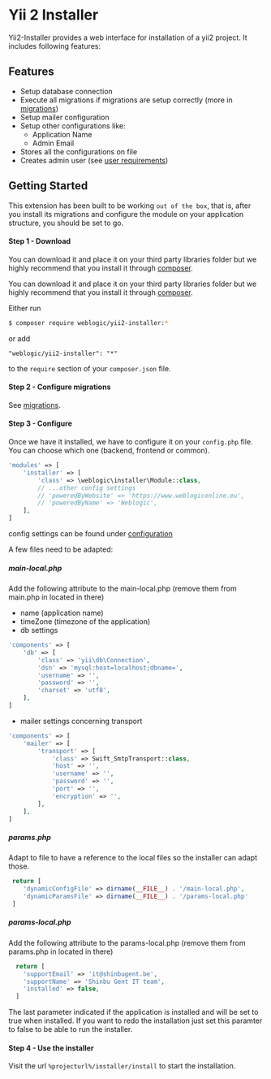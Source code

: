 Yii 2 Installer
===============

Yii2-Installer provides a web interface for installation of a yii2 project. It includes following features:

## Features

- Setup database connection
- Execute all migrations if migrations are setup correctly (more in [migrations](installation/migrations.md))
- Setup mailer configuration
- Setup other configurations like:
    - Application Name
    - Admin Email
- Stores all the configurations on file
- Creates admin user (see [user requirements](installation/user.md))

## Getting Started

This extension has been built to be working `out of the box`, that is, after you install its migrations and configure 
the module on your application structure, you should be set to go. 

#### Step 1 - Download

You can download it and place it on your third party libraries folder but we highly recommend that you install it 
through [composer](http://getcomposer.org/download/).

You can download it and place it on your third party libraries folder but we highly recommend that you install it through [composer](http://getcomposer.org/download/).
 
Either run
```bash
$ composer require weblogic/yii2-installer:*
``` 
or add
```
"weblogic/yii2-installer": "*"
```
 to the `require` section of your `composer.json` file.

#### Step 2 - Configure migrations

See [migrations](installation/migrations.md).

#### Step 3 - Configure

Once we have it installed, we have to configure it on your `config.php` file. You can choose which one (backend, frontend or common).
```php 
'modules' => [
    'installer' => [
        'class' => \weblogic\installer\Module::class,
        // ...other config settings
        // 'poweredByWebsite' => 'https://www.weblogiconline.eu',
        // 'poweredByName' => 'Weblogic',
    ],
]
```

config settings can be found under [configuration](configuration/settings.md)

A few files need to be adapted:

##### main-local.php
Add the following attribute to the main-local.php (remove them from main.php in located in there)
 - name (application name)
 - timeZone (timezone of the application)
 - db settings
 ```php 
 'components' => [
     'db' => [
         'class' => 'yii\db\Connection',
         'dsn' => 'mysql:host=localhost;dbname=',
         'username' => '',
         'password' => '',
         'charset' => 'utf8',
     ],
 ]
 ```
 - mailer settings concerning transport
 ```php 
 'components' => [
     'mailer' => [
         'transport' => [
             'class' => Swift_SmtpTransport::class,
             'host' => '',
             'username' => '',
             'password' => '',
             'port' => '',
             'encryption' => '',
         ],
     ],
 ]
 ```
 
##### params.php
Adapt to file to have a reference to the local files so the installer can adapt those.
 
```php 
 return [
    'dynamicConfigFile' => dirname(__FILE__) . '/main-local.php',
    'dynamicParamsFile' => dirname(__FILE__) . '/params-local.php'
 ]
```
 
 ##### params-local.php
Add the following attribute to the params-local.php (remove them from params.php in located in there)
  
```php 
  return [
    'supportEmail' => 'it@shinbugent.be',
    'supportName' => 'Shinbu Gent IT team',
    'installed' => false,
  ]
```
 
The last parameter indicated if the application is installed and will be set to true when installed. If you want to redo the installation just set this paramter to false to be able to run the installer.
 
#### Step 4 - Use the installer
Visit the url `%projecturl%/installer/install` to start the installation.